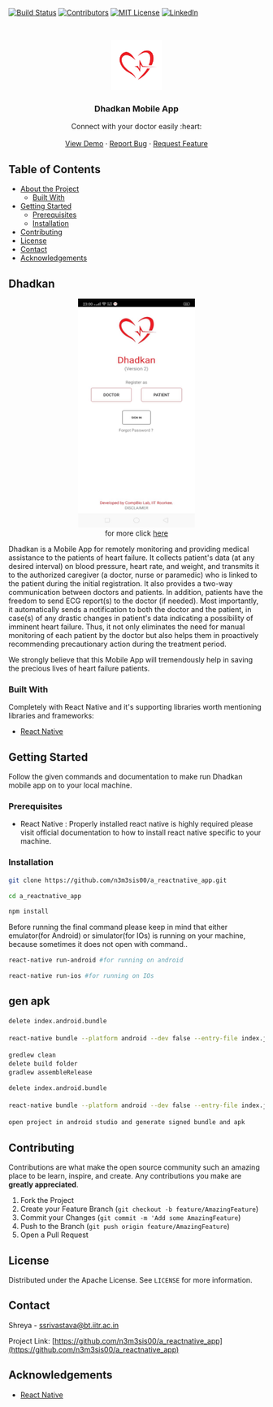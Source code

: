 <!-- PROJECT SHIELDS -->
[![Build Status][build-shield]]()
[![Contributors][contributors-shield]]()
[![MIT License][license-shield]][license-url]
[![LinkedIn][linkedin-shield]][linkedin-url]

<br />
<p align="center">
  <a href="https://github.com/shreya2feb/dhadkan_v3_mobile">
    <img src='img/logo.jpg' height=100 width=100>
  </a>

  <h3 align="center">Dhadkan Mobile App</h3>

  <p align="center">
    Connect with your doctor easily :heart:
    <br />
    <br />
    <a href="#">View Demo</a>
    ·
    <a href="https://github.com/n3m3sis00/a_reactnative_app/issues">Report Bug</a>
    ·
    <a href="https://github.com/n3m3sis00/a_reactnative_app/issues">Request Feature</a>
  </p>
</p>



<!-- TABLE OF CONTENTS -->
## Table of Contents

* [About the Project](#about-the-project)
  * [Built With](#built-with)
* [Getting Started](#getting-started)
  * [Prerequisites](#prerequisites)
  * [Installation](#installation)
* [Contributing](#contributing)
* [License](#license)
* [Contact](#contact)
* [Acknowledgements](#acknowledgements)



<!-- ABOUT THE PROJECT -->
## Dhadkan
<p align="center">
  <img src="img/main.jpeg" height=450 width=230><br>
  for more click <a href="https://github.com/n3m3sis00/a_reactnative_app/blob/final_apk/img/react_app.md">here</a>
</p>

Dhadkan is a Mobile App for remotely monitoring and providing medical assistance to the patients of heart failure. It collects patient's data (at any desired interval) on blood pressure, heart rate, and weight, and transmits it to the authorized caregiver (a doctor, nurse or paramedic) who is linked to the patient during the initial registration. It also provides a two-way communication between doctors and patients. In addition, patients have the freedom to send ECG report(s) to the doctor (if needed). Most importantly, it automatically sends a notification to both the doctor and the patient, in case(s) of any drastic changes in patient's data indicating a possibility of imminent heart failure. Thus, it not only eliminates the need for manual monitoring of each patient by the doctor but also helps them in proactively recommending precautionary action during the treatment period.

We strongly believe that this Mobile App will tremendously help in saving the precious lives of heart failure patients.

### Built With
Completely with React Native and it's supporting libraries worth mentioning libraries and frameworks:
* [React Native](https://python.com)


<!-- GETTING STARTED -->
## Getting Started
Follow the given commands and documentation to make run Dhadkan mobile app on to your local machine.

### Prerequisites
* React Native : Properly installed react native is highly required please visit official documentation to how to install react native specific to your machine.

### Installation
```sh
git clone https://github.com/n3m3sis00/a_reactnative_app.git
```
```sh
cd a_reactnative_app
```
```sh
npm install
```
Before running the final command please keep in mind that either emulator(for Android) or simulator(for IOs) is running on your machine, because sometimes it does not open with command..

```sh
react-native run-android #for running on android
```

```sh
react-native run-ios #for running on IOs
```

## gen apk
```bash
delete index.android.bundle

react-native bundle --platform android --dev false --entry-file index.js --bundle-output android/app/src/main/assets/index.android.bundle --assets-dest android/app/src/main/res/

gredlew clean
delete build folder
gradlew assembleRelease
```

```bash
delete index.android.bundle

react-native bundle --platform android --dev false --entry-file index.js --bundle-output android/app/src/main/assets/index.android.bundle --assets-dest android/app/src/main/res/

open project in android studio and generate signed bundle and apk
```

<!-- CONTRIBUTING -->
## Contributing

Contributions are what make the open source community such an amazing place to be learn, inspire, and create. Any contributions you make are **greatly appreciated**.

1. Fork the Project
2. Create your Feature Branch (`git checkout -b feature/AmazingFeature`)
3. Commit your Changes (`git commit -m 'Add some AmazingFeature`)
4. Push to the Branch (`git push origin feature/AmazingFeature`)
5. Open a Pull Request



<!-- LICENSE -->
## License

Distributed under the Apache License. See `LICENSE` for more information.



<!-- CONTACT -->
## Contact

Shreya  - ssrivastava@bt.iitr.ac.in


Project Link: [https://github.com/n3m3sis00/a_reactnative_app](https://github.com/n3m3sis00/a_reactnative_app)



<!-- ACKNOWLEDGEMENTS -->
## Acknowledgements
* [React Native](https://facebook.github.io/react-native/)


<!-- MARKDOWN LINKS & IMAGES -->
[build-shield]: https://img.shields.io/badge/build-passing-brightgreen.svg?style=flat-square
[contributors-shield]: https://img.shields.io/badge/contributors-2-orange.svg?style=flat-square
[license-shield]: https://img.shields.io/badge/license-apache-blue.svg?style=flat-square
[license-url]: https://github.com/shreya2feb/dhadkan_v3_mobile/blob/master/LICENSE
[linkedin-shield]: https://img.shields.io/badge/-LinkedIn-black.svg?style=flat-square&logo=linkedin&colorB=555
[linkedin-url]: https://www.linkedin.com/in/durgesh-kumar-807233157/
